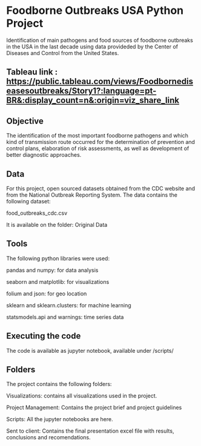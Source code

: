 # Foodborne Outbreaks USA Python Project

Identification of main pathogens and food sources of foodborne outbreaks in the USA in the last decade using data provideded by the Center of Diseases and Control from the United
States.

## Tableau link : https://public.tableau.com/views/Foodbornediseasesoutbreaks/Story1?:language=pt-BR&:display_count=n&:origin=viz_share_link

## Objective
The identification of the most important foodborne pathogens and which kind of transmission route occurred for the determination of prevention and control plans, 
elaboration of risk assessments, as well as development of better diagnostic approaches.


## Data
For this project, open sourced datasets obtained from the CDC website and from the National Outbreak Reporting System. The data contains the following dataset:

food_outbreaks_cdc.csv

It is available on the folder: Original Data

## Tools

The following python libraries were used:

pandas and numpy: for data analysis

seaborn and matplotlib: for visualizations

folium and json: for geo location

sklearn and sklearn.clusters: for machine learning

statsmodels.api and warnings: time series data


## Executing the code
The code is available as jupyter notebook, available under /scripts/

## Folders
The project contains the following folders:

Visualizations: contains all visualizations used in the project.

Project Management: Contains the project brief and project guidelines

Scripts: All the jupyter notebooks are here. 

Sent to client: Contains the final presentation excel file with results, conclusions and recomendations.

